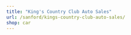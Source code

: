 ```yaml
---
title: "King's Country Club Auto Sales"
url: /sanford/kings-country-club-auto-sales/
shop: car
---
```

